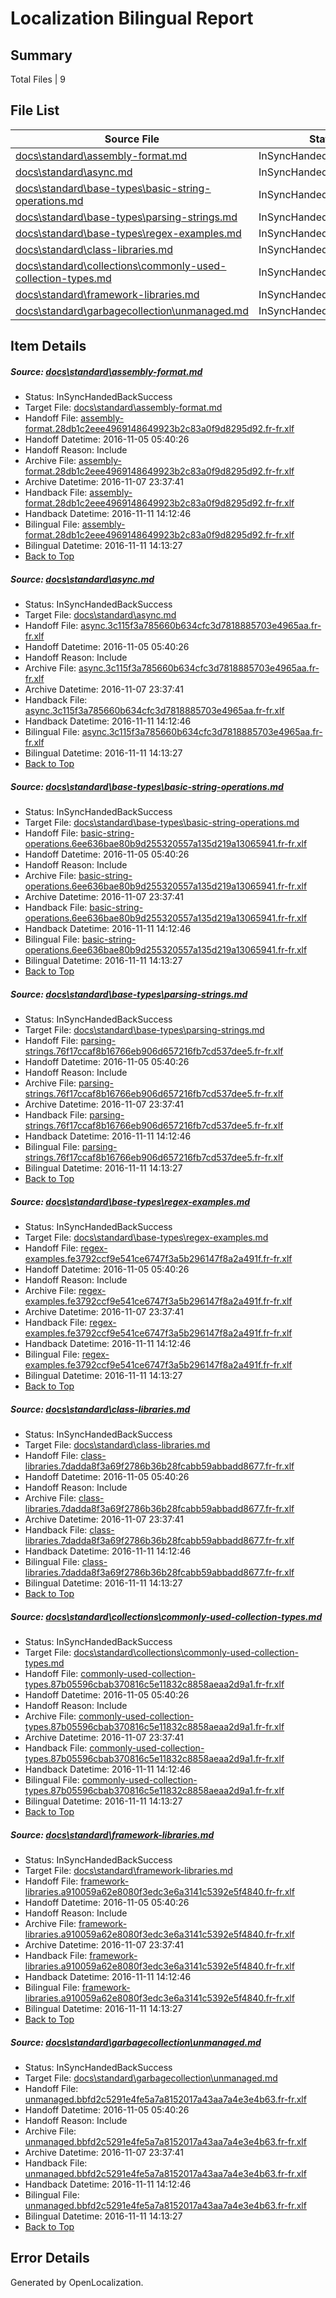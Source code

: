 # <a name='report-top'></a> Localization Bilingual Report

## Summary
 Total Files | 9

## File List
 Source File | Status | Details 
 ----------- | ------ | ------- 
 [docs\standard\assembly-format.md](https://github.com/dotnet/docs/blob/30175813af95911c8ab4f2f0e39c40bed49a23b3/docs/standard/assembly-format.md) | InSyncHandedBackSuccess | [Details](#edd6975fe4acdba3e75084f10b4d71efebe42a4d345)
 [docs\standard\async.md](https://github.com/dotnet/docs/blob/9abc4879533074e6830a7343123b139e912d239b/docs/standard/async.md) | InSyncHandedBackSuccess | [Details](#39dc9e8599daea86b48d864179c13c5ae965876b347)
 [docs\standard\base-types\basic-string-operations.md](https://github.com/dotnet/docs/blob/fb00da6505c9edb6a49d2003ae9bcb8e74c11d6c/docs/standard/base-types/basic-string-operations.md) | InSyncHandedBackSuccess | [Details](#23c32ef572086aa3bf5dd809a68c95197bd389e5353)
 [docs\standard\base-types\parsing-strings.md](https://github.com/dotnet/docs/blob/fb00da6505c9edb6a49d2003ae9bcb8e74c11d6c/docs/standard/base-types/parsing-strings.md) | InSyncHandedBackSuccess | [Details](#61d1593b2d5271d69027658eef4c92da7c5542c8388)
 [docs\standard\base-types\regex-examples.md](https://github.com/dotnet/docs/blob/fb00da6505c9edb6a49d2003ae9bcb8e74c11d6c/docs/standard/base-types/regex-examples.md) | InSyncHandedBackSuccess | [Details](#0a9d960a9a593890b184f6961a5980d53e817e70393)
 [docs\standard\class-libraries.md](https://github.com/dotnet/docs/blob/62fdb3e60b206728d86220076867eb8fd68af82e/docs/standard/class-libraries.md) | InSyncHandedBackSuccess | [Details](#8ed35197078e43f096931adb18c454004f83cccf407)
 [docs\standard\collections\commonly-used-collection-types.md](https://github.com/dotnet/docs/blob/d4e7ef84480aa9f735fb8d1ff03c9e8a61127c83/docs/standard/collections/commonly-used-collection-types.md) | InSyncHandedBackSuccess | [Details](#063e43b156771ba0db7c6b8ef5823330a4405c2c409)
 [docs\standard\framework-libraries.md](https://github.com/dotnet/docs/blob/093b852fe1ed2307ebce914381fe47388b435c95/docs/standard/framework-libraries.md) | InSyncHandedBackSuccess | [Details](#7283ed099cefa4b0e137869724f8e87dda0d451a442)
 [docs\standard\garbagecollection\unmanaged.md](https://github.com/dotnet/docs/blob/213ce098bcc2b5e31c55e759d895254d5ca33caa/docs/standard/garbagecollection/unmanaged.md) | InSyncHandedBackSuccess | [Details](#692916bc5a9afd55dc4e3d0249386d2e3750895f451)

## Item Details
##### <a name='edd6975fe4acdba3e75084f10b4d71efebe42a4d345'></a> Source: [docs\standard\assembly-format.md](https://github.com/dotnet/docs/blob/30175813af95911c8ab4f2f0e39c40bed49a23b3/docs/standard/assembly-format.md)
* Status: InSyncHandedBackSuccess
* Target File: [docs\standard\assembly-format.md](https://github.com/dotnet/docs.fr-fr/blob/ca036cdfa6d7e354153284d6e6d110a6e2b0eb12/docs/standard/assembly-format.md)
* Handoff File: [assembly-format.28db1c2eee4969148649923b2c83a0f9d8295d92.fr-fr.xlf](https://github.com/dotnet/docs.handoff/blob/a3a757e5fa4798cfd951d22e9d98a561c5b3ab31/ol-handoff/dotnet/docs.fr-fr/master/ht-p2/assembly-format.28db1c2eee4969148649923b2c83a0f9d8295d92.fr-fr.xlf)
* Handoff Datetime: 2016-11-05 05:40:26
* Handoff Reason: Include
* Archive File: [assembly-format.28db1c2eee4969148649923b2c83a0f9d8295d92.fr-fr.xlf](https://github.com/dotnet/docs.handoff/blob/9fda82569c180347de441b02135668c33e28681f/ol-archive/dotnet/docs.fr-fr/master/ht-p2/assembly-format.28db1c2eee4969148649923b2c83a0f9d8295d92.fr-fr.xlf)
* Archive Datetime: 2016-11-07 23:37:41
* Handback File: [assembly-format.28db1c2eee4969148649923b2c83a0f9d8295d92.fr-fr.xlf](https://github.com/dotnet/docs.handback/blob/cfe4d54c2ed8194e6de59d1fa47b3542489d226e/ol-handback/dotnet/docs.fr-fr/master/ht-p2/assembly-format.28db1c2eee4969148649923b2c83a0f9d8295d92.fr-fr.xlf)
* Handback Datetime: 2016-11-11 14:12:46
* Bilingual File: [assembly-format.28db1c2eee4969148649923b2c83a0f9d8295d92.fr-fr.xlf](https://github.com/dotnet/docs.handback/blob/cfe4d54c2ed8194e6de59d1fa47b3542489d226e/ol-handback/dotnet/docs.fr-fr/master/ht-p2/assembly-format.28db1c2eee4969148649923b2c83a0f9d8295d92.fr-fr.xlf)
* Bilingual Datetime: 2016-11-11 14:13:27
* [Back to Top](#report-top)

##### <a name='39dc9e8599daea86b48d864179c13c5ae965876b347'></a> Source: [docs\standard\async.md](https://github.com/dotnet/docs/blob/9abc4879533074e6830a7343123b139e912d239b/docs/standard/async.md)
* Status: InSyncHandedBackSuccess
* Target File: [docs\standard\async.md](https://github.com/dotnet/docs.fr-fr/blob/ca036cdfa6d7e354153284d6e6d110a6e2b0eb12/docs/standard/async.md)
* Handoff File: [async.3c115f3a785660b634cfc3d7818885703e4965aa.fr-fr.xlf](https://github.com/dotnet/docs.handoff/blob/a3a757e5fa4798cfd951d22e9d98a561c5b3ab31/ol-handoff/dotnet/docs.fr-fr/master/ht-p2/async.3c115f3a785660b634cfc3d7818885703e4965aa.fr-fr.xlf)
* Handoff Datetime: 2016-11-05 05:40:26
* Handoff Reason: Include
* Archive File: [async.3c115f3a785660b634cfc3d7818885703e4965aa.fr-fr.xlf](https://github.com/dotnet/docs.handoff/blob/9fda82569c180347de441b02135668c33e28681f/ol-archive/dotnet/docs.fr-fr/master/ht-p2/async.3c115f3a785660b634cfc3d7818885703e4965aa.fr-fr.xlf)
* Archive Datetime: 2016-11-07 23:37:41
* Handback File: [async.3c115f3a785660b634cfc3d7818885703e4965aa.fr-fr.xlf](https://github.com/dotnet/docs.handback/blob/cfe4d54c2ed8194e6de59d1fa47b3542489d226e/ol-handback/dotnet/docs.fr-fr/master/ht-p2/async.3c115f3a785660b634cfc3d7818885703e4965aa.fr-fr.xlf)
* Handback Datetime: 2016-11-11 14:12:46
* Bilingual File: [async.3c115f3a785660b634cfc3d7818885703e4965aa.fr-fr.xlf](https://github.com/dotnet/docs.handback/blob/cfe4d54c2ed8194e6de59d1fa47b3542489d226e/ol-handback/dotnet/docs.fr-fr/master/ht-p2/async.3c115f3a785660b634cfc3d7818885703e4965aa.fr-fr.xlf)
* Bilingual Datetime: 2016-11-11 14:13:27
* [Back to Top](#report-top)

##### <a name='23c32ef572086aa3bf5dd809a68c95197bd389e5353'></a> Source: [docs\standard\base-types\basic-string-operations.md](https://github.com/dotnet/docs/blob/fb00da6505c9edb6a49d2003ae9bcb8e74c11d6c/docs/standard/base-types/basic-string-operations.md)
* Status: InSyncHandedBackSuccess
* Target File: [docs\standard\base-types\basic-string-operations.md](https://github.com/dotnet/docs.fr-fr/blob/ca036cdfa6d7e354153284d6e6d110a6e2b0eb12/docs/standard/base-types/basic-string-operations.md)
* Handoff File: [basic-string-operations.6ee636bae80b9d255320557a135d219a13065941.fr-fr.xlf](https://github.com/dotnet/docs.handoff/blob/a3a757e5fa4798cfd951d22e9d98a561c5b3ab31/ol-handoff/dotnet/docs.fr-fr/master/ht-p2/basic-string-operations.6ee636bae80b9d255320557a135d219a13065941.fr-fr.xlf)
* Handoff Datetime: 2016-11-05 05:40:26
* Handoff Reason: Include
* Archive File: [basic-string-operations.6ee636bae80b9d255320557a135d219a13065941.fr-fr.xlf](https://github.com/dotnet/docs.handoff/blob/9fda82569c180347de441b02135668c33e28681f/ol-archive/dotnet/docs.fr-fr/master/ht-p2/basic-string-operations.6ee636bae80b9d255320557a135d219a13065941.fr-fr.xlf)
* Archive Datetime: 2016-11-07 23:37:41
* Handback File: [basic-string-operations.6ee636bae80b9d255320557a135d219a13065941.fr-fr.xlf](https://github.com/dotnet/docs.handback/blob/cfe4d54c2ed8194e6de59d1fa47b3542489d226e/ol-handback/dotnet/docs.fr-fr/master/ht-p2/basic-string-operations.6ee636bae80b9d255320557a135d219a13065941.fr-fr.xlf)
* Handback Datetime: 2016-11-11 14:12:46
* Bilingual File: [basic-string-operations.6ee636bae80b9d255320557a135d219a13065941.fr-fr.xlf](https://github.com/dotnet/docs.handback/blob/cfe4d54c2ed8194e6de59d1fa47b3542489d226e/ol-handback/dotnet/docs.fr-fr/master/ht-p2/basic-string-operations.6ee636bae80b9d255320557a135d219a13065941.fr-fr.xlf)
* Bilingual Datetime: 2016-11-11 14:13:27
* [Back to Top](#report-top)

##### <a name='61d1593b2d5271d69027658eef4c92da7c5542c8388'></a> Source: [docs\standard\base-types\parsing-strings.md](https://github.com/dotnet/docs/blob/fb00da6505c9edb6a49d2003ae9bcb8e74c11d6c/docs/standard/base-types/parsing-strings.md)
* Status: InSyncHandedBackSuccess
* Target File: [docs\standard\base-types\parsing-strings.md](https://github.com/dotnet/docs.fr-fr/blob/ca036cdfa6d7e354153284d6e6d110a6e2b0eb12/docs/standard/base-types/parsing-strings.md)
* Handoff File: [parsing-strings.76f17ccaf8b16766eb906d657216fb7cd537dee5.fr-fr.xlf](https://github.com/dotnet/docs.handoff/blob/a3a757e5fa4798cfd951d22e9d98a561c5b3ab31/ol-handoff/dotnet/docs.fr-fr/master/ht-p2/parsing-strings.76f17ccaf8b16766eb906d657216fb7cd537dee5.fr-fr.xlf)
* Handoff Datetime: 2016-11-05 05:40:26
* Handoff Reason: Include
* Archive File: [parsing-strings.76f17ccaf8b16766eb906d657216fb7cd537dee5.fr-fr.xlf](https://github.com/dotnet/docs.handoff/blob/9fda82569c180347de441b02135668c33e28681f/ol-archive/dotnet/docs.fr-fr/master/ht-p2/parsing-strings.76f17ccaf8b16766eb906d657216fb7cd537dee5.fr-fr.xlf)
* Archive Datetime: 2016-11-07 23:37:41
* Handback File: [parsing-strings.76f17ccaf8b16766eb906d657216fb7cd537dee5.fr-fr.xlf](https://github.com/dotnet/docs.handback/blob/cfe4d54c2ed8194e6de59d1fa47b3542489d226e/ol-handback/dotnet/docs.fr-fr/master/ht-p2/parsing-strings.76f17ccaf8b16766eb906d657216fb7cd537dee5.fr-fr.xlf)
* Handback Datetime: 2016-11-11 14:12:46
* Bilingual File: [parsing-strings.76f17ccaf8b16766eb906d657216fb7cd537dee5.fr-fr.xlf](https://github.com/dotnet/docs.handback/blob/cfe4d54c2ed8194e6de59d1fa47b3542489d226e/ol-handback/dotnet/docs.fr-fr/master/ht-p2/parsing-strings.76f17ccaf8b16766eb906d657216fb7cd537dee5.fr-fr.xlf)
* Bilingual Datetime: 2016-11-11 14:13:27
* [Back to Top](#report-top)

##### <a name='0a9d960a9a593890b184f6961a5980d53e817e70393'></a> Source: [docs\standard\base-types\regex-examples.md](https://github.com/dotnet/docs/blob/fb00da6505c9edb6a49d2003ae9bcb8e74c11d6c/docs/standard/base-types/regex-examples.md)
* Status: InSyncHandedBackSuccess
* Target File: [docs\standard\base-types\regex-examples.md](https://github.com/dotnet/docs.fr-fr/blob/ca036cdfa6d7e354153284d6e6d110a6e2b0eb12/docs/standard/base-types/regex-examples.md)
* Handoff File: [regex-examples.fe3792ccf9e541ce6747f3a5b296147f8a2a491f.fr-fr.xlf](https://github.com/dotnet/docs.handoff/blob/a3a757e5fa4798cfd951d22e9d98a561c5b3ab31/ol-handoff/dotnet/docs.fr-fr/master/ht-p2/regex-examples.fe3792ccf9e541ce6747f3a5b296147f8a2a491f.fr-fr.xlf)
* Handoff Datetime: 2016-11-05 05:40:26
* Handoff Reason: Include
* Archive File: [regex-examples.fe3792ccf9e541ce6747f3a5b296147f8a2a491f.fr-fr.xlf](https://github.com/dotnet/docs.handoff/blob/9fda82569c180347de441b02135668c33e28681f/ol-archive/dotnet/docs.fr-fr/master/ht-p2/regex-examples.fe3792ccf9e541ce6747f3a5b296147f8a2a491f.fr-fr.xlf)
* Archive Datetime: 2016-11-07 23:37:41
* Handback File: [regex-examples.fe3792ccf9e541ce6747f3a5b296147f8a2a491f.fr-fr.xlf](https://github.com/dotnet/docs.handback/blob/cfe4d54c2ed8194e6de59d1fa47b3542489d226e/ol-handback/dotnet/docs.fr-fr/master/ht-p2/regex-examples.fe3792ccf9e541ce6747f3a5b296147f8a2a491f.fr-fr.xlf)
* Handback Datetime: 2016-11-11 14:12:46
* Bilingual File: [regex-examples.fe3792ccf9e541ce6747f3a5b296147f8a2a491f.fr-fr.xlf](https://github.com/dotnet/docs.handback/blob/cfe4d54c2ed8194e6de59d1fa47b3542489d226e/ol-handback/dotnet/docs.fr-fr/master/ht-p2/regex-examples.fe3792ccf9e541ce6747f3a5b296147f8a2a491f.fr-fr.xlf)
* Bilingual Datetime: 2016-11-11 14:13:27
* [Back to Top](#report-top)

##### <a name='8ed35197078e43f096931adb18c454004f83cccf407'></a> Source: [docs\standard\class-libraries.md](https://github.com/dotnet/docs/blob/62fdb3e60b206728d86220076867eb8fd68af82e/docs/standard/class-libraries.md)
* Status: InSyncHandedBackSuccess
* Target File: [docs\standard\class-libraries.md](https://github.com/dotnet/docs.fr-fr/blob/ca036cdfa6d7e354153284d6e6d110a6e2b0eb12/docs/standard/class-libraries.md)
* Handoff File: [class-libraries.7dadda8f3a69f2786b36b28fcabb59abbadd8677.fr-fr.xlf](https://github.com/dotnet/docs.handoff/blob/a3a757e5fa4798cfd951d22e9d98a561c5b3ab31/ol-handoff/dotnet/docs.fr-fr/master/ht-p2/class-libraries.7dadda8f3a69f2786b36b28fcabb59abbadd8677.fr-fr.xlf)
* Handoff Datetime: 2016-11-05 05:40:26
* Handoff Reason: Include
* Archive File: [class-libraries.7dadda8f3a69f2786b36b28fcabb59abbadd8677.fr-fr.xlf](https://github.com/dotnet/docs.handoff/blob/9fda82569c180347de441b02135668c33e28681f/ol-archive/dotnet/docs.fr-fr/master/ht-p2/class-libraries.7dadda8f3a69f2786b36b28fcabb59abbadd8677.fr-fr.xlf)
* Archive Datetime: 2016-11-07 23:37:41
* Handback File: [class-libraries.7dadda8f3a69f2786b36b28fcabb59abbadd8677.fr-fr.xlf](https://github.com/dotnet/docs.handback/blob/cfe4d54c2ed8194e6de59d1fa47b3542489d226e/ol-handback/dotnet/docs.fr-fr/master/ht-p2/class-libraries.7dadda8f3a69f2786b36b28fcabb59abbadd8677.fr-fr.xlf)
* Handback Datetime: 2016-11-11 14:12:46
* Bilingual File: [class-libraries.7dadda8f3a69f2786b36b28fcabb59abbadd8677.fr-fr.xlf](https://github.com/dotnet/docs.handback/blob/cfe4d54c2ed8194e6de59d1fa47b3542489d226e/ol-handback/dotnet/docs.fr-fr/master/ht-p2/class-libraries.7dadda8f3a69f2786b36b28fcabb59abbadd8677.fr-fr.xlf)
* Bilingual Datetime: 2016-11-11 14:13:27
* [Back to Top](#report-top)

##### <a name='063e43b156771ba0db7c6b8ef5823330a4405c2c409'></a> Source: [docs\standard\collections\commonly-used-collection-types.md](https://github.com/dotnet/docs/blob/d4e7ef84480aa9f735fb8d1ff03c9e8a61127c83/docs/standard/collections/commonly-used-collection-types.md)
* Status: InSyncHandedBackSuccess
* Target File: [docs\standard\collections\commonly-used-collection-types.md](https://github.com/dotnet/docs.fr-fr/blob/ca036cdfa6d7e354153284d6e6d110a6e2b0eb12/docs/standard/collections/commonly-used-collection-types.md)
* Handoff File: [commonly-used-collection-types.87b05596cbab370816c5e11832c8858aeaa2d9a1.fr-fr.xlf](https://github.com/dotnet/docs.handoff/blob/a3a757e5fa4798cfd951d22e9d98a561c5b3ab31/ol-handoff/dotnet/docs.fr-fr/master/ht-p2/commonly-used-collection-types.87b05596cbab370816c5e11832c8858aeaa2d9a1.fr-fr.xlf)
* Handoff Datetime: 2016-11-05 05:40:26
* Handoff Reason: Include
* Archive File: [commonly-used-collection-types.87b05596cbab370816c5e11832c8858aeaa2d9a1.fr-fr.xlf](https://github.com/dotnet/docs.handoff/blob/9fda82569c180347de441b02135668c33e28681f/ol-archive/dotnet/docs.fr-fr/master/ht-p2/commonly-used-collection-types.87b05596cbab370816c5e11832c8858aeaa2d9a1.fr-fr.xlf)
* Archive Datetime: 2016-11-07 23:37:41
* Handback File: [commonly-used-collection-types.87b05596cbab370816c5e11832c8858aeaa2d9a1.fr-fr.xlf](https://github.com/dotnet/docs.handback/blob/cfe4d54c2ed8194e6de59d1fa47b3542489d226e/ol-handback/dotnet/docs.fr-fr/master/ht-p2/commonly-used-collection-types.87b05596cbab370816c5e11832c8858aeaa2d9a1.fr-fr.xlf)
* Handback Datetime: 2016-11-11 14:12:46
* Bilingual File: [commonly-used-collection-types.87b05596cbab370816c5e11832c8858aeaa2d9a1.fr-fr.xlf](https://github.com/dotnet/docs.handback/blob/cfe4d54c2ed8194e6de59d1fa47b3542489d226e/ol-handback/dotnet/docs.fr-fr/master/ht-p2/commonly-used-collection-types.87b05596cbab370816c5e11832c8858aeaa2d9a1.fr-fr.xlf)
* Bilingual Datetime: 2016-11-11 14:13:27
* [Back to Top](#report-top)

##### <a name='7283ed099cefa4b0e137869724f8e87dda0d451a442'></a> Source: [docs\standard\framework-libraries.md](https://github.com/dotnet/docs/blob/093b852fe1ed2307ebce914381fe47388b435c95/docs/standard/framework-libraries.md)
* Status: InSyncHandedBackSuccess
* Target File: [docs\standard\framework-libraries.md](https://github.com/dotnet/docs.fr-fr/blob/ca036cdfa6d7e354153284d6e6d110a6e2b0eb12/docs/standard/framework-libraries.md)
* Handoff File: [framework-libraries.a910059a62e8080f3edc3e6a3141c5392e5f4840.fr-fr.xlf](https://github.com/dotnet/docs.handoff/blob/a3a757e5fa4798cfd951d22e9d98a561c5b3ab31/ol-handoff/dotnet/docs.fr-fr/master/ht-p2/framework-libraries.a910059a62e8080f3edc3e6a3141c5392e5f4840.fr-fr.xlf)
* Handoff Datetime: 2016-11-05 05:40:26
* Handoff Reason: Include
* Archive File: [framework-libraries.a910059a62e8080f3edc3e6a3141c5392e5f4840.fr-fr.xlf](https://github.com/dotnet/docs.handoff/blob/9fda82569c180347de441b02135668c33e28681f/ol-archive/dotnet/docs.fr-fr/master/ht-p2/framework-libraries.a910059a62e8080f3edc3e6a3141c5392e5f4840.fr-fr.xlf)
* Archive Datetime: 2016-11-07 23:37:41
* Handback File: [framework-libraries.a910059a62e8080f3edc3e6a3141c5392e5f4840.fr-fr.xlf](https://github.com/dotnet/docs.handback/blob/cfe4d54c2ed8194e6de59d1fa47b3542489d226e/ol-handback/dotnet/docs.fr-fr/master/ht-p2/framework-libraries.a910059a62e8080f3edc3e6a3141c5392e5f4840.fr-fr.xlf)
* Handback Datetime: 2016-11-11 14:12:46
* Bilingual File: [framework-libraries.a910059a62e8080f3edc3e6a3141c5392e5f4840.fr-fr.xlf](https://github.com/dotnet/docs.handback/blob/cfe4d54c2ed8194e6de59d1fa47b3542489d226e/ol-handback/dotnet/docs.fr-fr/master/ht-p2/framework-libraries.a910059a62e8080f3edc3e6a3141c5392e5f4840.fr-fr.xlf)
* Bilingual Datetime: 2016-11-11 14:13:27
* [Back to Top](#report-top)

##### <a name='692916bc5a9afd55dc4e3d0249386d2e3750895f451'></a> Source: [docs\standard\garbagecollection\unmanaged.md](https://github.com/dotnet/docs/blob/213ce098bcc2b5e31c55e759d895254d5ca33caa/docs/standard/garbagecollection/unmanaged.md)
* Status: InSyncHandedBackSuccess
* Target File: [docs\standard\garbagecollection\unmanaged.md](https://github.com/dotnet/docs.fr-fr/blob/ca036cdfa6d7e354153284d6e6d110a6e2b0eb12/docs/standard/garbagecollection/unmanaged.md)
* Handoff File: [unmanaged.bbfd2c5291e4fe5a7a8152017a43aa7a4e3e4b63.fr-fr.xlf](https://github.com/dotnet/docs.handoff/blob/a3a757e5fa4798cfd951d22e9d98a561c5b3ab31/ol-handoff/dotnet/docs.fr-fr/master/ht-p2/unmanaged.bbfd2c5291e4fe5a7a8152017a43aa7a4e3e4b63.fr-fr.xlf)
* Handoff Datetime: 2016-11-05 05:40:26
* Handoff Reason: Include
* Archive File: [unmanaged.bbfd2c5291e4fe5a7a8152017a43aa7a4e3e4b63.fr-fr.xlf](https://github.com/dotnet/docs.handoff/blob/9fda82569c180347de441b02135668c33e28681f/ol-archive/dotnet/docs.fr-fr/master/ht-p2/unmanaged.bbfd2c5291e4fe5a7a8152017a43aa7a4e3e4b63.fr-fr.xlf)
* Archive Datetime: 2016-11-07 23:37:41
* Handback File: [unmanaged.bbfd2c5291e4fe5a7a8152017a43aa7a4e3e4b63.fr-fr.xlf](https://github.com/dotnet/docs.handback/blob/cfe4d54c2ed8194e6de59d1fa47b3542489d226e/ol-handback/dotnet/docs.fr-fr/master/ht-p2/unmanaged.bbfd2c5291e4fe5a7a8152017a43aa7a4e3e4b63.fr-fr.xlf)
* Handback Datetime: 2016-11-11 14:12:46
* Bilingual File: [unmanaged.bbfd2c5291e4fe5a7a8152017a43aa7a4e3e4b63.fr-fr.xlf](https://github.com/dotnet/docs.handback/blob/cfe4d54c2ed8194e6de59d1fa47b3542489d226e/ol-handback/dotnet/docs.fr-fr/master/ht-p2/unmanaged.bbfd2c5291e4fe5a7a8152017a43aa7a4e3e4b63.fr-fr.xlf)
* Bilingual Datetime: 2016-11-11 14:13:27
* [Back to Top](#report-top)


## Error Details

Generated by OpenLocalization.
